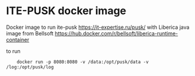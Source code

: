 # ITE-PUSK docker image

Docker image to run ite-pusk https://it-expertise.ru/pusk/ with Liberica java image from Bellsoft https://hub.docker.com/r/bellsoft/liberica-runtime-container

to run
```
    docker run -p 8080:8080 -v /data:/opt/pusk/data -v /log:/opt/pusk/log
```
